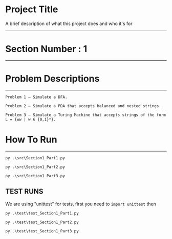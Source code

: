 
# Project Title

A brief description of what this project does and who it's for

---
# Section Number : 1
---

# Problem Descriptions
---
```Problem 1 – Simulate a DFA.```

```Problem 2 – Simulate a PDA that accepts balanced and nested strings.```

```Problem 3 – Simulate a Turing Machine that accepts strings of the form L = {ww | w ∈ {0,1}*}.```

# How To Run
---
``` py .\src\Section1_Part1.py ```

``` py .\src\Section1_Part2.py ```

``` py .\src\Section1_Part3.py ```

TEST RUNS
---
We are using "unittest" for tests, first you need to ``` import unittest ``` then 

``` py .\test\test_Section1_Part1.py ```

``` py .\test\test_Section1_Part2.py ```

``` py .\test\test_Section1_Part3.py ```
